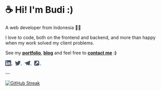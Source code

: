 # ☕ Hi! I'm Budi :)

A web developer from Indonesia 👨‍💻

I love to code, both on the frontend and backend, and more than happy when my work solved my client problems.

See my <ins>**[portfolio](https://budidev.com/dev/ "budi's dev/project")**</ins>,
<ins>**[blog](https://budidev.com/posts/ "budi's blog")**</ins> and feel free to <ins>**[contact me](https://budidev.com/about/#contact "budi's contact")**</ins> **:)**

<a href="https://linkedin.com/in/budimanfajarf" target="_blank" title="linkedin">
    <img align="center" src="/icons/linkedin.svg" alt="linkedin" height="18"/>
</a> &nbsp;
<a href="https://twitter.com/budimanfajarf" target="_blank" title="twitter">
    <img align="center" src="/icons/twitter.svg" alt="linkedin" height="18"/>
</a> &nbsp;
<a href="https://t.me/budimanfajarf" target="_blank" title="telegram">
    <img align="center" src="/icons/telegram.svg" alt="web" height="18"/>
</a> &nbsp;
<a href="https://budidev.com" target="_blank" title="website">
    <img align="center" src="/icons/external-link.svg" alt="web" height="18"/>
</a> &nbsp;

<span style="color: #475569">—</span>

[![GitHub Streak](https://github-readme-streak-stats.herokuapp.com/?user=budimanfajarf&theme=nord)](https://github.com/DenverCoder1/github-readme-streak-stats)

<!--
### Hi there 👋

**budimanfajarf/budimanfajarf** is a ✨ _special_ ✨ repository because its `README.md` (this file) appears on your GitHub profile.

Here are some ideas to get you started:

- 🔭 I’m currently working on ...
- 🌱 I’m currently learning ...
- 👯 I’m looking to collaborate on ...
- 🤔 I’m looking for help with ...
- 💬 Ask me about ...
- 📫 How to reach me: ...
- 😄 Pronouns: ...
- ⚡ Fun fact: ...
-->
